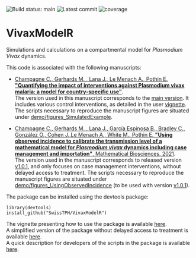 ![Build status: main](https://img.shields.io/github/actions/workflow/status/SwissTPH/VivaxModelR/r.yml?branch=main&style=flat-square)
![Latest commit](https://img.shields.io/github/last-commit/SwissTPH/VivaxModelR/main?style=flat-square)
![coverage](https://img.shields.io/endpoint?url=https://gist.githubusercontent.com/clchampag/691fea8285290758f43b48ce17806edd/raw/vivax_sto.json)

# VivaxModelR

Simulations and calculations on a compartmental model for *Plasmodium Vivax* dynamics.

This code is associated with the following manuscripts:

- [Champagne C., Gerhards M. , Lana J., Le Menach A., Pothin E.  **"Quantifying the impact of interventions against Plasmodium vivax malaria: a model for country-specific use"**](https://www.medrxiv.org/content/10.1101/2023.02.10.23285652v1).  
The version used in this manuscript corresponds to the [main version](https://github.com/SwissTPH/VivaxModelR). It includes various control interventions, as detailed in the user [vignette](https://swisstph.github.io/VivaxModelR/articles/vivaxmodelr_delay.html). The scripts necessary to reproduce the manuscript figures are situated under [demo/figures_SimulatedExample](https://github.com/SwissTPH/VivaxModelR/tree/main/demo/figures_SimulatedExample). 

- [Champagne C., Gerhards M. , Lana J., García Espinosa B., Bradley C., González O., Cohen J.,Le Menach A., White M., Pothin E.  **"Using observed incidence to calibrate the transmission level of a mathematical model for *Plasmodium vivax* dynamics including case management and importation"**, Mathematical Biosciences, 2021](https://www.sciencedirect.com/science/article/pii/S0025556421001541).  
The version used in the manuscript corresponds to released version [v1.0.1](https://github.com/SwissTPH/VivaxModelR/tree/v1.0.1), and only focuses on case management interventions, without delayed access to treatment. The scripts necessary to reproduce the manuscript figures are situated under [demo/figures_UsingObservedIncidence](https://github.com/SwissTPH/VivaxModelR/tree/main/demo/figures_UsingObservedIncidence) (to be used with version [v1.0.1](https://github.com/SwissTPH/VivaxModelR/tree/v1.0.1)).  



The package can be installed using the devtools package:  

```{r}
library(devtools)  
install_github("SwissTPH/VivaxModelR")
```

The vignette presenting how to use the package is available [here](https://swisstph.github.io/VivaxModelR/articles/vivaxmodelr_delay.html).  
A simplified version of the package without delayed access to treatment is available [here](https://swisstph.github.io/VivaxModelR/articles/vivaxmodelr.html).  
A quick description for developers of the scripts in the package is available [here](https://swisstph.github.io/VivaxModelR/articles/vivaxmodelr_dev_doc.html).


